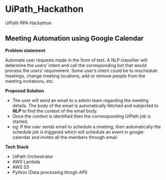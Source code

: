 # UiPath_Hackathon
UIPath RPA Hackathon 

## Meeting Automation using Google Calendar

**Problem statement**

Automate user requests made in the form of text. A NLP classifier will determine the users’ intent and call the corresponding bot that would process the users’ requirement. Some user’s intent could be to reschedule meetings, change meeting locations, add or remove people from the meeting invitations, etc.

**Proposed Solution**

- The user will send an email to a admin team regarding the meeting details. The body of the email is automatically fetched and subjected to ***NLP*** to find the context of the email body.
- Once the context is identified then the corressponding UiPath job is started. 
- eg: If the user sends email to schedule a meeting, then automatically the schedule job is triggered which will schedule an event in google calendar and invites all the members through email.

**Tech Stack**
- UiPath Orchestrator
- AWS Lambda
- AWS S3
- Python (Data processing throgh API)
